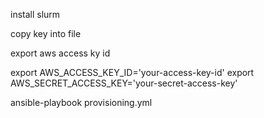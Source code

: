 










install slurm 


copy key into file

export aws access ky id



export AWS_ACCESS_KEY_ID='your-access-key-id'
export AWS_SECRET_ACCESS_KEY='your-secret-access-key'



ansible-playbook provisioning.yml










